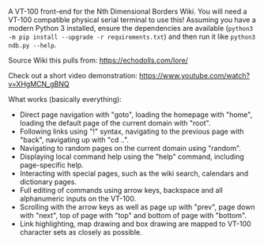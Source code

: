 A VT-100 front-end for the Nth Dimensional Borders Wiki. You will need a VT-100 compatible physical serial terminal to use this! Assuming you have a modern Python 3 installed, ensure the dependencies are available (`python3 -m pip install --upgrade -r requirements.txt`) and then run it like `python3 ndb.py --help`.

Source Wiki this pulls from: https://echodolls.com/lore/

Check out a short video demonstration: https://www.youtube.com/watch?v=XHgMCN_gBNQ

What works (basically everything):
 - Direct page navigation with "goto", loading the homepage with "home", loading the default page of the current domain with "root".
 - Following links using "!" syntax, navigating to the previous page with "back", navigating up with "cd ..".
 - Navigating to random pages on the current domain using "random".
 - Displaying local command help using the "help" command, including page-specific help.
 - Interacting with special pages, such as the wiki search, calendars and dictionary pages.
 - Full editing of commands using arrow keys, backspace and all alphanumeric inputs on the VT-100.
 - Scrolling with the arrow keys as well as page up with "prev", page down with "next", top of page with "top" and bottom of page with "bottom".
 - Link highlighting, map drawing and box drawing are mapped to VT-100 character sets as closely as possible.
